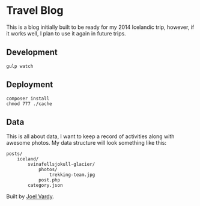# Travel Blog

This is a blog initially built to be ready for my 2014 Icelandic trip, however, if it works well, I plan to use it again in future trips.

## Development

```
gulp watch
```

## Deployment

```
composer install
chmod 777 ./cache
```

## Data

This is all about data, I want to keep a record of activities along with awesome photos. My data structure will look something like this:

```
posts/
	iceland/
		svinafellsjokull-glacier/
			photos/
				trekking-team.jpg
			post.php
		category.json
```

Built by [Joel Vardy][joelvardy].

  [joelvardy]: https://joelvardy.com/
